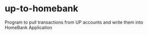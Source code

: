 # up-to-homebank
Program to pull transactions from UP accounts and write them into HomeBank Application
